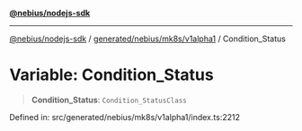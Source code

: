 [**@nebius/nodejs-sdk**](../../../../../README.md)

***

[@nebius/nodejs-sdk](../../../../../README.md) / [generated/nebius/mk8s/v1alpha1](../README.md) / Condition\_Status

# Variable: Condition\_Status

> **Condition\_Status**: `Condition_StatusClass`

Defined in: src/generated/nebius/mk8s/v1alpha1/index.ts:2212
